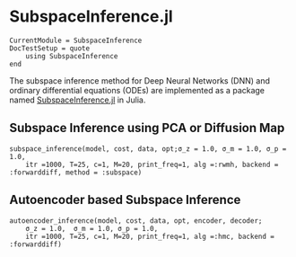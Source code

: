 # SubspaceInference.jl

```@meta
CurrentModule = SubspaceInference
DocTestSetup = quote
    using SubspaceInference
end
```


The subspace inference method for Deep Neural Networks (DNN) and ordinary differential equations (ODEs) are implemented as a package named [SubspaceInference.jl](https://github.com/efmanu/SubspaceInference.jl) in Julia.

## Subspace Inference using PCA or Diffusion Map
```@docs
subspace_inference(model, cost, data, opt;σ_z = 1.0, σ_m = 1.0, σ_p = 1.0,
	itr =1000, T=25, c=1, M=20, print_freq=1, alg =:rwmh, backend = :forwarddiff, method = :subspace)
```


## Autoencoder based Subspace Inference
```@docs
autoencoder_inference(model, cost, data, opt, encoder, decoder;
	σ_z = 1.0,	σ_m = 1.0, σ_p = 1.0,
	itr =1000, T=25, c=1, M=20, print_freq=1, alg =:hmc, backend = :forwarddiff)
```